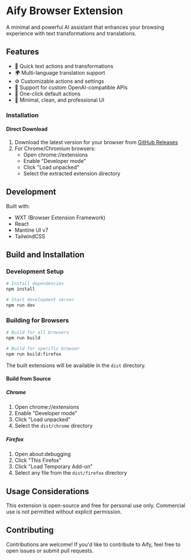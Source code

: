 # Aify Browser Extension

A minimal and powerful AI assistant that enhances your browsing experience with text transformations and translations.

## Features

- 🚀 Quick text actions and transformations
- 🌍 Multi-language translation support
- ⚙️ Customizable actions and settings
- 🔌 Support for custom OpenAI-compatible APIs
- 🎯 One-click default actions
- 💪 Minimal, clean, and professional UI

### Installation

#### Direct Download

1. Download the latest version for your browser from [GitHub Releases](https://github.com/amirrezasalimi/aify/releases)
2. For Chrome/Chromium browsers:
   - Open chrome://extensions
   - Enable "Developer mode"
   - Click "Load unpacked"
   - Select the extracted extension directory

## Development

Built with:

- WXT (Browser Extension Framework)
- React
- Mantine UI v7
- TailwindCSS

## Build and Installation

### Development Setup

```bash
# Install dependencies
npm install

# Start development server
npm run dev
```

### Building for Browsers

```bash
# Build for all browsers
npm run build

# Build for specific browser
npm run build:firefox
```

The built extensions will be available in the `dist` directory.

#### Build from Source

##### Chrome

1. Open chrome://extensions
2. Enable "Developer mode"
3. Click "Load unpacked"
4. Select the `dist/chrome` directory

##### Firefox

1. Open about:debugging
2. Click "This Firefox"
3. Click "Load Temporary Add-on"
4. Select any file from the `dist/firefox` directory

## Usage Considerations

This extension is open-source and free for personal use only. Commercial use is not permitted without explicit permission.

## Contributing

Contributions are welcome! If you'd like to contribute to Aify, feel free to open issues or submit pull requests.
